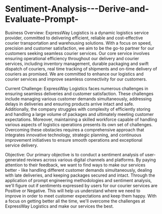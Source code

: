 # Sentiment-Analysis---Derive-and-Evaluate-Prompt-

Business Overview:
ExpressWay Logistics is a dynamic logistics service provider, committed to delivering efficient, reliable and cost-effective courier transportation and warehousing solutions. With a focus on speed, precision and customer satisfaction, we aim to be the go-to partner for our customers seeking seamless courier services. Our core service involves ensuring operational efficiency throughout our delivery and courier services, including inventory management, durable packaging and swift dispatch of couriers, real time tracking of shipments and on-time delivery of couriers as promised. We are committed to enhance our logistics and courier services and improve seamless connectivity for our customers.

Current Challenge:
ExpressWay Logistics faces numerous challenges in ensuring seamless deliveries and customer satisfaction. These challenges include managing various customer demands simultaneously, addressing delays in deliveries and ensuring products arrive intact and safe. Additionally, the company struggles with complexity of efficiently storing and handling a large volume of packages and ultimately meeting customer expectations. Moreover, maintaining a skilled workforce capable of handling various aspects of logistics operations presents its own set of challenges. Overcoming these obstacles requires a comprehensive approach that integrates innovative technology, strategic planning, and continuous improvement initiatives to ensure smooth operations and exceptional service delivery.

Objective:
Our primary objective is to conduct a sentiment analysis of user-generated reviews across various digital channels and platforms. By paying attention to their feedback, we want to find ways to make our services better - like handling different customer demands simultaneously, dealing with late deliveries, and keeping packages secured and intact. Through the application of prompt engineering methodologies and sentiment analysis, we'll figure out if sentiments expressed by users for our courier services are Positive or Negative. This will help us understand where we need to improve in order to meet customer expectations and keep them happy. With a focus on getting better all the time, we'll overcome the challenges at ExpressWay Logistics and make our services the best.

